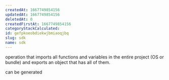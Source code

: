 ```yaml
---
createdAt: 1667749854156
updatedAt: 1667749854156
deletedAt: 0
createdFirstAt: 1667749854156
categoryStackCalculated: 
id: gefpkoeobdiekwjbmiaoqjbq
slug: sdk
name: sdk
---
```


operation that imports all functions and variables in the entire project (OS or bundle) and exports an object that has all of them.

can be generated
